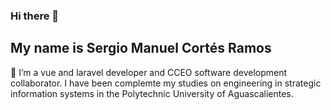 ### Hi there 👋
## My name is Sergio Manuel Cortés Ramos
🔭 I’m a vue and laravel developer and CCEO software development collaborator.
I have been complemte my studies on engineering in strategic information systems in the Polytechnic University of Aguascalientes.

<!--
**SergioCortesR/SergioCortesR** is a ✨ _special_ ✨ repository because its `README.md` (this file) appears on your GitHub profile.

Here are some ideas to get you started:

- 🔭 I’m currently working on ...
- 🌱 I’m currently learning ...
- 👯 I’m looking to collaborate on ...
- 🤔 I’m looking for help with ...
- 💬 Ask me about ...
- 📫 How to reach me: ...
- 😄 Pronouns: ...
- ⚡ Fun fact: ...
-->
